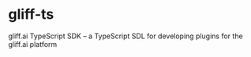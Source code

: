 # gliff-ts
gliff.ai TypeScript SDK – a TypeScript SDL for developing plugins for the gliff.ai platform
